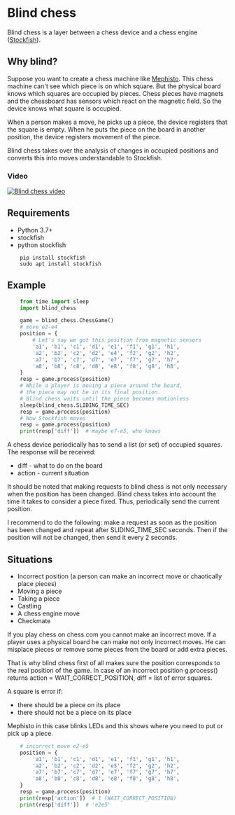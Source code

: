 # Blind chess
Blind chess is a layer between a chess device and a chess engine ([Stockfish](https://stockfishchess.org/)).

## Why blind?
Suppose you want to create a chess machine like [Mephisto](https://en.wikipedia.org/wiki/Mephisto_(chess_computer)). This chess machine can't see which piece is on which square. But the physical board knows which squares are occupied by pieces. Chess pieces have magnets and the chessboard has sensors which react on the magnetic field. So the device knows what square is occupied. 

When a person makes a move, he picks up a piece, the device registers that the square is empty. When he puts the piece on the board in another position, the device registers movement of the piece.

Blind chess takes over the analysis of changes in occupied positions and converts this into moves understandable to Stockfish.

### Video
[![Blind chess video](https://img.youtube.com/vi/vfnmE8J7HIw/default.jpg)](https://www.youtube.com/shorts/vfnmE8J7HIw)

## Requirements
* Python 3.7+
* stockfish
* python stockfish

```shell
    pip install stockfish
    sudo apt install stockfish
```

## Example

```python
    from time import sleep
    import blind_chess

    game = blind_chess.ChessGame()
    # move e2-e4
    position = {
        # Let's say we got this position from magnetic sensors
        'a1', 'b1', 'c1', 'd1', 'e1', 'f1', 'g1', 'h1',
        'a2', 'b2', 'c2', 'd2', 'e4', 'f2', 'g2', 'h2',
        'a7', 'b7', 'c7', 'd7', 'e7', 'f7', 'g7', 'h7',
        'a8', 'b8', 'c8', 'd8', 'e8', 'f8', 'g8', 'h8',
    }
    resp = game.process(position)
    # While a player is moving a piece around the board,
    # the piece may not be in its final position.
    # Blind chess waits until the piece becomes motionless
    sleep(blind_chess.SLIDING_TIME_SEC)
    resp = game.process(position)
    # Now Stockfish moves
    resp = game.process(position)
    print(resp['diff'])  # maybe e7-e5, who knows
```

A chess device periodically has to send a list (or set) of occupied squares. The response will be received:
- diff - what to do on the board
- action - current situation

It should be noted that making requests to blind chess is not only necessary when the position has been changed. Blind chess takes into account the time it takes to consider a piece fixed. Thus, periodically send the current position.

I recommend to do the following: make a request as soon as the position has been changed and repeat after SLIDING_TIME_SEC seconds. Then if the position will not be changed, then send it every 2 seconds.

## Situations
- Incorrect position (a person can make an incorrect move or chaotically place pieces)
- Moving a piece
- Taking a piece
- Castling
- A chess engine move
- Checkmate

If you play chess on chess.com you cannot make an incorrect move. If a player uses a physical board he can make not only incorrect moves. He can misplace pieces or remove some pieces from the board or add extra pieces.

That is why blind chess first of all makes sure the position corresponds to the real position of the game. In case of an incorrect position g.process() returns action = WAIT_CORRECT_POSITION, diff = list of error squares.

A square is error if:
- there should be a piece on its place
- there should not be a piece on its place

Mephisto in this case blinks LEDs and this shows where you need to put or pick up a piece.

```python
    # incorrect move e2-e5
    position = {
        'a1', 'b1', 'c1', 'd1', 'e1', 'f1', 'g1', 'h1',
        'a2', 'b2', 'c2', 'd2', 'e5', 'f2', 'g2', 'h2',
        'a7', 'b7', 'c7', 'd7', 'e7', 'f7', 'g7', 'h7',
        'a8', 'b8', 'c8', 'd8', 'e8', 'f8', 'g8', 'h8',
    }
    resp = game.process(position)
    print(resp['action'])  # 1 (WAIT_CORRECT_POSITION)
    print(resp['diff'])  # 'e2e5'
```
